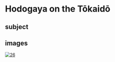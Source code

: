 # Hodogaya on the Tōkaidō

## subject

## images

[![26](https://upload.wikimedia.org/wikipedia/commons/thumb/2/2d/Hodogaya_on_the_Tokaido.jpg/290px-Hodogaya_on_the_Tokaido.jpg)](https://en.wikipedia.org/wiki/File:Hodogaya_on_the_Tokaido.jpg)
